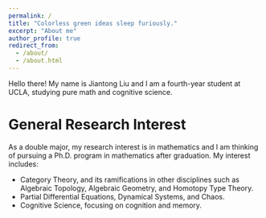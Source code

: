 ```yaml
---
permalink: /
title: "Colorless green ideas sleep furiously."
excerpt: "About me"
author_profile: true
redirect_from: 
  - /about/
  - /about.html
---
```


Hello there! My name is Jiantong Liu and I am a fourth-year student at UCLA, studying pure math and cognitive science. 

General Research Interest
======
As a double major, my research interest is in mathematics and I am thinking of pursuing a Ph.D. program in mathematics after graduation. My interest includes:
* Category Theory, and its ramifications in other disciplines such as Algebraic Topology, Algebraic Geometry, and Homotopy Type Theory. 
* Partial Differential Equations, Dynamical Systems, and Chaos. 
* Cognitive Science, focusing on cognition and memory. 
